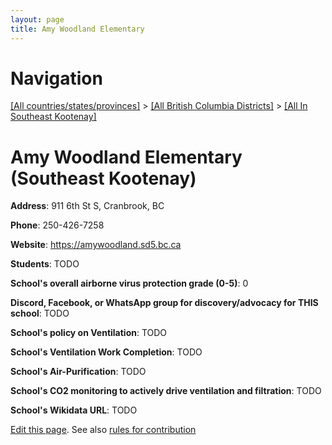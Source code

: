 ```yaml
---
layout: page
title: Amy Woodland Elementary
---
```

# Navigation

[[All countries/states/provinces]](../../..) > [[All British Columbia Districts]](../..) > [[All In Southeast Kootenay]](..)

# Amy Woodland Elementary (Southeast Kootenay)

**Address**: 911 6th St S, Cranbrook, BC

**Phone**: 250-426-7258

**Website**: <https://amywoodland.sd5.bc.ca>

**Students**: TODO

**School's overall airborne virus protection grade (0-5)**: 0

**Discord, Facebook, or WhatsApp group for discovery/advocacy for THIS school**: TODO

**School's policy on Ventilation**: TODO

**School's Ventilation Work Completion**: TODO

**School's Air-Purification**: TODO

**School's CO2 monitoring to actively drive ventilation and filtration**: TODO

**School's Wikidata URL**: TODO


[Edit this page](https://github.com/ventilate-schools/BC/edit/main/./Southeast_Kootenay/Amy_Woodland_Elementary.md). See also [rules for contribution](../../../contribution-rules/)